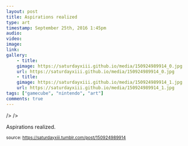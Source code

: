 ```yaml
---
layout: post
title: Aspirations realized
type: art
timestamp: September 25th, 2016 1:45pm
audio: 
video: 
image: 
link: 
gallery:
	- title: 
	gimage: https://saturdayxiii.github.io/media/150924989914_0.jpg
	url: https://saturdayxiii.github.io/media/150924989914_0.jpg
	- title: 
	gimage: https://saturdayxiii.github.io/media/150924989914_1.jpg
	url: https://saturdayxiii.github.io/media/150924989914_1.jpg
tags: ["gamecube", "nintendo", "art"]
comments: true
---
```


 />
 />
        
Aspirations realized.
 
  
<small>source: https://saturdayxiii.tumblr.com/post/150924989914</small>